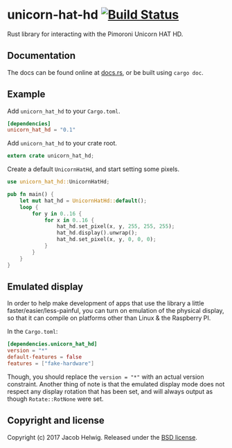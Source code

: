 # unicorn-hat-hd [![Build Status](https://travis-ci.org/jhelwig/unicorn-hat-hd-rs.svg?branch=master)](https://travis-ci.org/jhelwig/unicorn-hat-hd-rs)

Rust library for interacting with the Pimoroni Unicorn HAT HD.

## Documentation

The docs can be found online at [docs.rs](https://docs.rs/unicorn_hat_hd/), or be built using `cargo doc`.

## Example

Add `unicorn_hat_hd` to your `Cargo.toml`.

```toml
[dependencies]
unicorn_hat_hd = "0.1"
```

Add `unicorn_hat_hd` to your crate root.

```rust
extern crate unicorn_hat_hd;
```

Create a default `UnicornHatHd`, and start setting some pixels.

```rust
use unicorn_hat_hd::UnicornHatHd;

pub fn main() {
    let mut hat_hd = UnicornHatHd::default();
    loop {
        for y in 0..16 {
            for x in 0..16 {
                hat_hd.set_pixel(x, y, 255, 255, 255);
                hat_hd.display().unwrap();
                hat_hd.set_pixel(x, y, 0, 0, 0);
            }
        }
    }
}
```

## Emulated display

In order to help make development of apps that use the library a little
faster/easier/less-painful, you can turn on emulation of the physical display,
so that it can compile on platforms other than Linux & the Raspberry PI.

In the `Cargo.toml`:

```toml
[dependencies.unicorn_hat_hd]
version = "*"
default-features = false
features = ["fake-hardware"]
```

Though, you should replace the `version = "*"` with an actual version
constraint. Another thing of note is that the emulated display mode does not
respect any display rotation that has been set, and will always output as though
`Rotate::RotNone` were set.

## Copyright and license

Copyright (c) 2017 Jacob Helwig. Released under the [BSD license](LICENSE).
